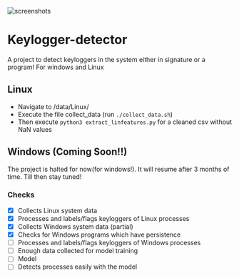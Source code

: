 ![screenshots](https://github.com/hareekshith/keylogger-detection/blob/main/poster_final.jpg)

# Keylogger-detector
A project to detect keyloggers in the system either in signature or a program! For windows and Linux

## Linux
* Navigate to /data/Linux/
* Execute the file collect_data (run `./collect_data.sh`)
* Then execute `python3 extract_linfeatures.py` for a cleaned csv without NaN values

## Windows (Coming Soon!!)
The project is halted for now(for windows!). It will resume after 3 months of time. Till then stay tuned!

### Checks
- [x] Collects Linux system data
- [x] Processes and labels/flags keyloggers of Linux processes
- [x] Collects Windows system data (partial)
- [x] Checks for Windows programs which have persistence
- [ ] Processes and labels/flags keyloggers of Windows processes
- [ ] Enough data collected for model training
- [ ] Model
- [ ] Detects processes easily with the model
